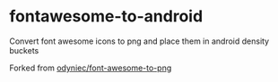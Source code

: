 # fontawesome-to-android
Convert font awesome icons to png and place them in android density buckets

Forked from [odyniec/font-awesome-to-png](https://github.com/odyniec/font-awesome-to-png)
